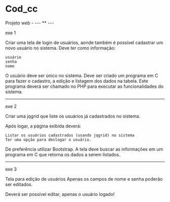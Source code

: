 # Cod_cc
Projeto web - --- ** --- 

exe 1

Criar uma tela de login de usuários, aonde também é possível cadastrar um novo usuário no sistema.
Deve ter como informação:

    usuário
    senha
    nome

O usuário deve ser único no sistema.
Deve ser criado um programa em C para fazer o cadastro, a edição e listagem dos dados na tabela. Este programa deverá ser chamado no PHP para executar as funcionalidades do sistema.


----------------------------------------------------------------------------------

exe 2

Criar uma jqgrid que liste os usuários já cadastrados no sistema.

Após logar, a página exibida deverá:

    Listar os usuários cadastrados (usando jqgrid) no sistema
    Ter uma opção para deslogar o usuário.

De preferência utilizar Bootstrap.
A tela deve buscar as informações em um programa em C que retorna os dados a serem listados.

--------------------------------------------------

exe 3 

Tela para edição de usuários
Apenas os campos de nome e senha poderão ser editados.

Deverá ser possível editar, apenas o usuário logado!
